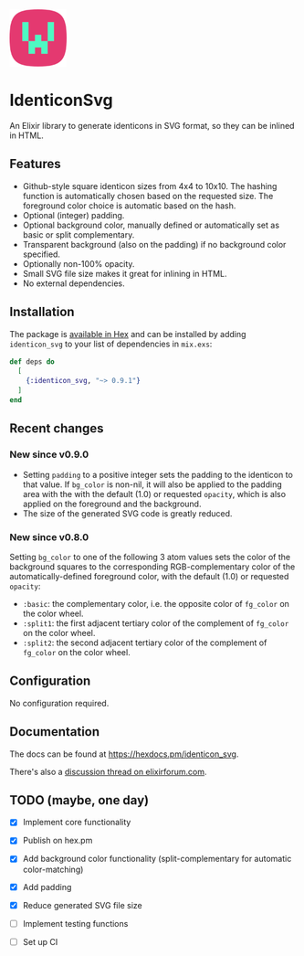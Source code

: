 <img src="./assets/logo.png" width="100" height="100">

# IdenticonSvg

An Elixir library to generate identicons in SVG format, so they can be inlined in HTML.

## Features

* Github-style square identicon sizes from 4x4 to 10x10. The hashing function is automatically chosen based on the requested size. The foreground color choice is automatic based on the hash.
* Optional (integer) padding.
* Optional background color, manually defined or automatically set as basic or split complementary.
* Transparent background (also on the padding) if no background color specified.
* Optionally non-100% opacity.
* Small SVG file size makes it great for inlining in HTML.
* No external dependencies.

## Installation

The package is [available in Hex](https://hex.pm/packages/identicon_svg) and can be installed by adding `identicon_svg` to your list of dependencies in `mix.exs`:

```elixir
def deps do
  [
    {:identicon_svg, "~> 0.9.1"}
  ]
end
```

## Recent changes

### New since v0.9.0

* Setting `padding` to a positive integer sets the padding to the identicon to that value. If `bg_color` is non-nil, it will also be applied to the padding area with the with the default (1.0) or requested `opacity`, which is also applied on the foreground and the background. 
* The size of the generated SVG code is greatly reduced.

### New since v0.8.0

Setting `bg_color` to one of the following 3 atom values sets the color of the background squares to the corresponding RGB-complementary color of the automatically-defined foreground color, with the default (1.0) or requested `opacity`:
* `:basic`: the complementary color, i.e. the opposite color of `fg_color` on the color wheel.
* `:split1`: the first adjacent tertiary color of the complement of `fg_color` on the color wheel.
* `:split2`: the second adjacent tertiary color of the complement of `fg_color` on the color wheel.

## Configuration

No configuration required.

## Documentation

The docs can be found at <https://hexdocs.pm/identicon_svg>.

There's also a [discussion thread on elixirforum.com](https://elixirforum.com/t/identiconsvg-generates-identicons-in-svg-format-so-they-can-be-inlined-in-html/54557/1).

## TODO (maybe, one day)

- [x] Implement core functionality
- [x] Publish on hex.pm
- [x] Add background color functionality (split-complementary for automatic color-matching)
- [x] Add padding
- [x] Reduce generated SVG file size
- [ ] Implement testing functions
- [ ] Set up CI

